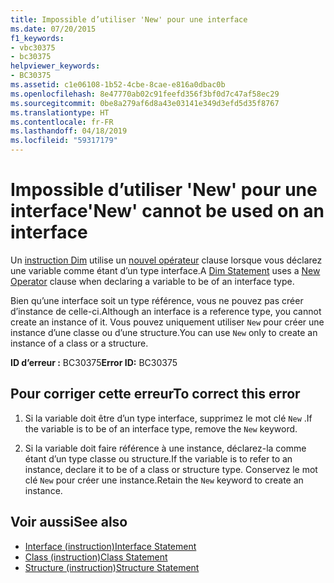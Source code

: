 ```yaml
---
title: Impossible d’utiliser 'New' pour une interface
ms.date: 07/20/2015
f1_keywords:
- vbc30375
- bc30375
helpviewer_keywords:
- BC30375
ms.assetid: c1e06108-1b52-4cbe-8cae-e816a0dbac0b
ms.openlocfilehash: 8e47770ab02c91feefd356f3bf0d7c47af58ec29
ms.sourcegitcommit: 0be8a279af6d8a43e03141e349d3efd5d35f8767
ms.translationtype: HT
ms.contentlocale: fr-FR
ms.lasthandoff: 04/18/2019
ms.locfileid: "59317179"
---
```

# <a name="new-cannot-be-used-on-an-interface"></a><span data-ttu-id="91e51-102">Impossible d’utiliser 'New' pour une interface</span><span class="sxs-lookup"><span data-stu-id="91e51-102">'New' cannot be used on an interface</span></span>
<span data-ttu-id="91e51-103">Un [instruction Dim](../../visual-basic/language-reference/statements/dim-statement.md) utilise un [nouvel opérateur](../../visual-basic/language-reference/operators/new-operator.md) clause lorsque vous déclarez une variable comme étant d’un type interface.</span><span class="sxs-lookup"><span data-stu-id="91e51-103">A [Dim Statement](../../visual-basic/language-reference/statements/dim-statement.md) uses a [New Operator](../../visual-basic/language-reference/operators/new-operator.md) clause when declaring a variable to be of an interface type.</span></span>  
  
 <span data-ttu-id="91e51-104">Bien qu’une interface soit un type référence, vous ne pouvez pas créer d’instance de celle-ci.</span><span class="sxs-lookup"><span data-stu-id="91e51-104">Although an interface is a reference type, you cannot create an instance of it.</span></span> <span data-ttu-id="91e51-105">Vous pouvez uniquement utiliser `New` pour créer une instance d’une classe ou d’une structure.</span><span class="sxs-lookup"><span data-stu-id="91e51-105">You can use `New` only to create an instance of a class or a structure.</span></span>  
  
 <span data-ttu-id="91e51-106">**ID d’erreur :** BC30375</span><span class="sxs-lookup"><span data-stu-id="91e51-106">**Error ID:** BC30375</span></span>  
  
## <a name="to-correct-this-error"></a><span data-ttu-id="91e51-107">Pour corriger cette erreur</span><span class="sxs-lookup"><span data-stu-id="91e51-107">To correct this error</span></span>  
  
1. <span data-ttu-id="91e51-108">Si la variable doit être d’un type interface, supprimez le mot clé `New` .</span><span class="sxs-lookup"><span data-stu-id="91e51-108">If the variable is to be of an interface type, remove the `New` keyword.</span></span>  
  
2. <span data-ttu-id="91e51-109">Si la variable doit faire référence à une instance, déclarez-la comme étant d’un type classe ou structure.</span><span class="sxs-lookup"><span data-stu-id="91e51-109">If the variable is to refer to an instance, declare it to be of a class or structure type.</span></span> <span data-ttu-id="91e51-110">Conservez le mot clé `New` pour créer une instance.</span><span class="sxs-lookup"><span data-stu-id="91e51-110">Retain the `New` keyword to create an instance.</span></span>  
  
## <a name="see-also"></a><span data-ttu-id="91e51-111">Voir aussi</span><span class="sxs-lookup"><span data-stu-id="91e51-111">See also</span></span>

- [<span data-ttu-id="91e51-112">Interface (instruction)</span><span class="sxs-lookup"><span data-stu-id="91e51-112">Interface Statement</span></span>](../../visual-basic/language-reference/statements/interface-statement.md)
- [<span data-ttu-id="91e51-113">Class (instruction)</span><span class="sxs-lookup"><span data-stu-id="91e51-113">Class Statement</span></span>](../../visual-basic/language-reference/statements/class-statement.md)
- [<span data-ttu-id="91e51-114">Structure (instruction)</span><span class="sxs-lookup"><span data-stu-id="91e51-114">Structure Statement</span></span>](../../visual-basic/language-reference/statements/structure-statement.md)
